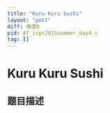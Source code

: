 ```yaml
---
title: "Kuru Kuru Sushi"
layout: "post"
diff: 难度0
pid: AT_icpc2015summer_day4_c
tag: []
---
```


# Kuru Kuru Sushi

## 题目描述

[problemUrl]: https://atcoder.jp/contests/jag2015summer-day4/tasks/icpc2015summer_day4_c



